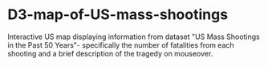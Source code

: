 # D3-map-of-US-mass-shootings
Interactive US map displaying information from dataset "US Mass Shootings in the Past 50 Years"- specifically the number of fatalities from each shooting and a brief description of the tragedy on mouseover. 

